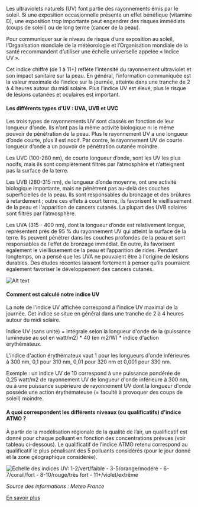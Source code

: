 Les ultraviolets naturels (UV) font partie des rayonnements émis par le soleil. Si une exposition occasionnelle présente un effet bénéfique (vitamine D), une exposition trop importante peut engendrer des risques immédiats (coups de soleil) ou de long terme (cancer de la peau).

Pour communiquer sur le niveau de risque d’une exposition au soleil, l’Organisation mondiale de la météorologie et l’Organisation mondiale de la santé recommandent d’utiliser une échelle universelle appelée « Indice UV ».

Cet indice chiffré (de 1 à 11+) reflète l’intensité du rayonnement ultraviolet et son impact sanitaire sur la peau. En général, l’information communiquée est la valeur maximale de l’indice sur la journée, atteinte dans une tranche de 2 à 4 heures autour du midi solaire. Plus l’indice UV est élevé, plus le risque de lésions cutanées et oculaires est important.

#### Les différents types d'UV : UVA, UVB et UVC

Les trois types de rayonnements UV sont classés en fonction de leur longueur d’onde. Ils n’ont pas la même activité biologique ni le même pouvoir de pénétration de la peau. Plus le rayonnement UV a une longueur d’onde courte, plus il est nocif. Par contre, le rayonnement UV de courte longueur d’onde a un pouvoir de pénétration cutanée moindre.

Les UVC (100-280 nm), de courte longueur d’onde, sont les UV les plus nocifs, mais ils sont complètement filtrés par l’atmosphère et n’atteignent pas la surface de la terre.

Les UVB (280-315 nm), de longueur d’onde moyenne, ont une activité biologique importante, mais ne pénètrent pas au-delà des couches superficielles de la peau. Ils sont responsables du bronzage et des brûlures à retardement ; outre ces effets à court terme, ils favorisent le vieillissement de la peau et l'apparition de cancers cutanés. La plupart des UVB solaires sont filtrés par l’atmosphère.

Les UVA (315 - 400 nm), dont la longueur d’onde est relativement longue, représentent près de 95 % du rayonnement UV qui atteint la surface de la terre. Ils peuvent pénétrer dans les couches profondes de la peau et sont responsables de l’effet de bronzage immédiat. En outre, ils favorisent également le vieillissement de la peau et l’apparition de rides. Pendant longtemps, on a pensé que les UVA ne pouvaient être à l'origine de lésions durables. Des études récentes laissent fortement à penser qu’ils pourraient également favoriser le développement des cancers cutanés.

![Alt text](https://www.santepubliquefrance.fr/var/site/storage/images/4/4/4/0/1690444-1-fre-FR/spectre.jpg)

#### Comment est calculé notre indice UV

La note de l'indice UV affichée correspond à l'indice UV maximal de la journée. Cet indice se situe en général dans une tranche de 2 à 4 heures autour du midi solaire.

Indice UV (sans unité) = intégrale selon la longueur d'onde de la (puissance lumineuse au sol en watt/m2) * 40 (en m2/W) * indice d'action érythémateux.

L'indice d'action érythémateux vaut 1 pour les longueurs d'onde inférieures à 300 nm, 0,1 pour 310 nm, 0,01 pour 320 nm et 0,001 pour 330 nm.

Exemple : un indice UV de 10 correspond à une puissance pondérée de 0,25 watt/m2 de rayonnement UV de longueur d'onde inférieure à 300 nm, ou à une puissance supérieure de rayonnement UV dont la longueur d'onde possède une action érythémateuse (= faculté à provoquer des coups de soleil) moindre.

#### A quoi correspondent les différents niveaux (ou qualificatifs) d'indice ATMO ?

À partir de la modélisation régionale de la qualité de l’air, un qualificatif est donné pour chaque polluant en fonction des concentrations prévues (voir tableau ci-dessous). Le qualificatif de l’indice ATMO retenu correspond au qualificatif le plus pénalisant des 5 polluants considérés (pour le jour donné et la zone géographique considérée).

![Échelle des indices UV: 1-2/vert/faible - 3-5/orange/modéré - 6-7/corail/fort - 8-10/rouge/très fort - 11+/violet/extrême](https://www.tendances-saisonnieres-et-solaires.fr/wp-content/uploads/2022/01/indice-uv.jpeg)


_Source des informations : Meteo France_

[En savoir plus](https://meteofrance.com/comprendre-la-meteo/atmosphere/les-ultraviolets)
